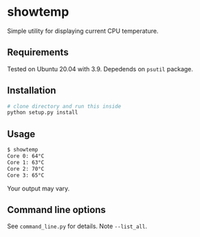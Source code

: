 # showtemp

Simple utility for displaying current CPU temperature.

## Requirements

Tested on Ubuntu 20.04 with 3.9. Depedends on `psutil` package.

## Installation

```bash
# clone directory and run this inside 
python setup.py install
```

## Usage

```bash
$ showtemp
Core 0: 64°C
Core 1: 63°C
Core 2: 70°C
Core 3: 65°C
```

Your output may vary.

## Command line options

See `command_line.py` for details. Note `--list_all`.
